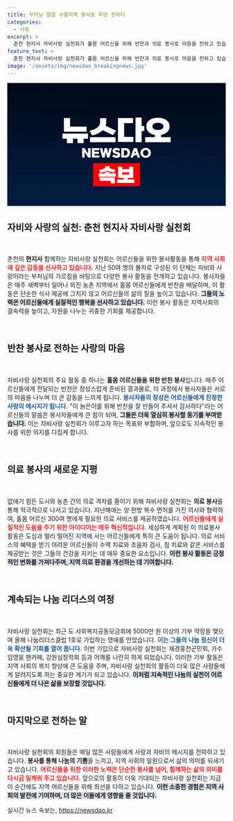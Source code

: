 ```yaml
---
title: 부처님 말씀 수몰지역 봉사로 희망 전하다
categories:
  - 사회
excerpt: >
  춘천 현지사 자비사랑 실천회가 홀몸 어르신을 위해 반찬과 의료 봉사로 마음을 전하고 있습니다. 5000만 원 기부로 나눔리더스클럽에 가입하며, 그들의 사랑과 자비가 이웃을 살리는 강력한 원동력이 되고 있습니다.
feature_text: >
  춘천 현지사 자비사랑 실천회가 홀몸 어르신을 위해 반찬과 의료 봉사로 마음을 전하고 있습니다. 5000만 원 기부로 나눔리더스클럽에 가입하며, 그들의 사랑과 자비가 이웃을 살리는 강력한 원동력이 되고 있습니다.
image: '/assets/img/newsdao_breakingnews.jpg'
---
```


<p><img src="/assets/img/newsdao_breakingnews.jpg" alt="ontimetimes 속보" /></p>

<h2 data-ke-size="size26">자비와 사랑의 실천: 춘천 현지사 자비사랑 실천회</h2>

<p data-ke-size="size16">&nbsp;</p>

<p>춘천의 <b>현지사</b> 함께하는 자비사랑 실천회는 어르신들을 위한 봉사활동을 통해 <b><span style="color: #ee2323;">지역 사회에 깊은 감동을 선사하고 있습니다.</span></b> 지난 50여 명의 불자로 구성된 이 단체는 자비와 사랑이라는 부처님의 가르침을 바탕으로 다양한 봉사 활동을 전개하고 있습니다. 봉사자들은 매주 새벽부터 일어나 외진 농촌 지역에서 홀몸 어르신들에게 반찬을 배달하며, 이 활동은 단순한 식사 제공에 그치지 않고 어르신들의 삶의 질을 높이고 있습니다. <b><span style="background-color: #21538527;">그들의 노력은 어르신들에게 실질적인 행복을 선사하고 있습니다.</span></b> 이런 봉사 활동은 지역사회의 결속력을 높이고, 자원을 나누는 귀중한 기회를 제공합니다. </p>

<p data-ke-size="size16">&nbsp;</p>

<h2 data-ke-size="size26">반찬 봉사로 전하는 사랑의 마음</h2>

<p data-ke-size="size16">&nbsp;</p>

<p>자비사랑 실천회의 주요 활동 중 하나는 <b>홀몸 어르신들을 위한 반찬 봉사</b>입니다. 매주 어르신들에게 전달되는 반찬은 정성스럽게 준비된 결과물로, 이 과정에서 봉사자들은 서로의 마음을 나누며 더 큰 감동을 느끼게 됩니다. <b><span style="color: #1a5490;">봉사자들의 정성은 어르신들에게 진정한 사랑의 메시지가 됩니다.</span></b> "이 늙은이를 위해 반찬을 잘 만들어 주셔서 감사하다"라는 어르신들의 말씀은 봉사자들에게 큰 힘이 되며, <b><span style="background-color: #21538527;">그들은 더욱 열심히 봉사할 동기를 부여받습니다.</span></b> 이는 자비사랑 실천회가 이루고자 하는 목표와 부합하며, 앞으로도 지속적인 봉사를 위한 의지를 다짐케 합니다.</p>

<p data-ke-size="size16">&nbsp;</p>

<h2 data-ke-size="size26">의료 봉사의 새로운 지평</h2>

<p data-ke-size="size16">&nbsp;</p>

<p>없애기 힘든 도시와 농촌 간의 의료 격차를 줄이기 위해 자비사랑 실천회는 <b>의료 봉사</b>를 통해 적극적으로 나서고 있습니다. 지난해에는 양·한방 복수 면허를 가진 의사와 협력하여, 홀몸 어르신 300여 명에게 필요한 의료 서비스를 제공하였습니다. <b><span style="color: #ee2323;">어르신들에게 실질적인 도움을 주기 위한 아이디어는 매우 혁신적입니다.</span></b> 세심하게 계획된 이 의료봉사 활동은 도심과 멀리 떨어진 지역에 사는 어르신들에게 특히 큰 도움이 됩니다. 의료 서비스의 혜택을 받기 어려운 어르신들이 수액 치료와 초음파 검사, 침 치료와 같은 서비스를 제공받는 것은 그들의 건강을 지키는 데 매우 중요한 요소입니다. <b><span style="background-color: #21538527;">이런 봉사 활동은 긍정적인 변화를 가져다주며, 지역 의료 환경을 개선하는 데 기여합니다.</span></b></p>

<p data-ke-size="size16">&nbsp;</p>

<h2 data-ke-size="size26">계속되는 나눔 리더스의 여정</h2>

<p data-ke-size="size16">&nbsp;</p>

<p>자비사랑 실천회는 최근 도 사회복지공동모금회에 5000만 원 이상의 기부 약정을 맺으며 올해 나눔리더스클럽 1호로 가입하는 영예를 안았습니다. <b><span style="color: #1a5490;">이는 그들의 나눔 정신이 더욱 확산될 기회를 열어 줍니다.</span></b> 이번 가입으로 자비사랑 실천회는 재경홍천군민회, 가수 임영웅 팬카페, 강원심장학회 등과 어깨를 나란히 하게 되었습니다. 이러한 기부 활동은 지역 사회의 복지 향상에 큰 도움을 주며, 자비사랑 실천회의 활동이 더욱 많은 사람들에게 알려지도록 하는 중요한 계기가 되고 있습니다. <b><span style="background-color: #21538527;">이처럼 지속적인 나눔의 실천이 어르신들에게 더 나은 삶을 보장할 것입니다.</span></b></p>

<p data-ke-size="size16">&nbsp;</p>

<h2 data-ke-size="size26">마지막으로 전하는 말</h2>

<p data-ke-size="size16">&nbsp;</p>

<p>자비사랑 실천회의 회원들은 매일 많은 사람들에게 사랑과 자비의 메시지를 전파하고 있습니다. <b>봉사를 통해 나눔의 기쁨</b>을 느끼고, 지역 사회의 일원으로서 삶의 의미를 되새기고 있습니다. <b><span style="color: #ee2323;">어르신들을 위한 이러한 노력은 단순한 봉사를 넘어, 함께하는 삶의 의미를 다시금 일깨워 주고 있습니다.</span></b> 앞으로의 활동이 더욱 기대되는 자비사랑 실천회는 지금 이 순간에도 지역 어르신들을 위해 최선을 다하고 있습니다. <b><span style="background-color: #21538527;">이런 소중한 경험은 지역 사회의 발전에 기여하며, 더 많은 이들에게 영향을 줄 것입니다.</span></b></p>
실시간 뉴스 속보는, <a href="https://newsdao.kr" rel="dofollow">https://newsdao.kr</a>


